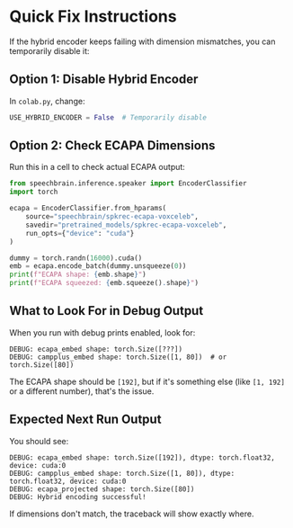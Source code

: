 # Quick Fix Instructions

If the hybrid encoder keeps failing with dimension mismatches, you can temporarily disable it:

## Option 1: Disable Hybrid Encoder

In `colab.py`, change:
```python
USE_HYBRID_ENCODER = False  # Temporarily disable
```

## Option 2: Check ECAPA Dimensions

Run this in a cell to check actual ECAPA output:
```python
from speechbrain.inference.speaker import EncoderClassifier
import torch

ecapa = EncoderClassifier.from_hparams(
    source="speechbrain/spkrec-ecapa-voxceleb",
    savedir="pretrained_models/spkrec-ecapa-voxceleb",
    run_opts={"device": "cuda"}
)

dummy = torch.randn(16000).cuda()
emb = ecapa.encode_batch(dummy.unsqueeze(0))
print(f"ECAPA shape: {emb.shape}")
print(f"ECAPA squeezed: {emb.squeeze().shape}")
```

## What to Look For in Debug Output

When you run with debug prints enabled, look for:
```
DEBUG: ecapa_embed shape: torch.Size([???])
DEBUG: campplus_embed shape: torch.Size([1, 80])  # or torch.Size([80])
```

The ECAPA shape should be `[192]`, but if it's something else (like `[1, 192]` or a different number), that's the issue.

## Expected Next Run Output

You should see:
```
DEBUG: ecapa_embed shape: torch.Size([192]), dtype: torch.float32, device: cuda:0
DEBUG: campplus_embed shape: torch.Size([1, 80]), dtype: torch.float32, device: cuda:0
DEBUG: ecapa_projected shape: torch.Size([80])
DEBUG: Hybrid encoding successful!
```

If dimensions don't match, the traceback will show exactly where.
